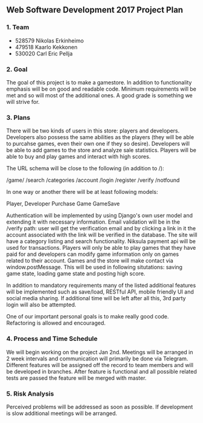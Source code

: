 Web Software Development 2017 Project Plan
-----------------------

### 1. Team

* 528579 Nikolas Erkinheimo
* 479518 Kaarlo Kekkonen
* 530020 Carl Eric Pellja


### 2. Goal

The goal of this project is to make a gamestore. In addition to functionality emphasis will be on good and readable code. Minimum requirements will be met and so will most of the additional ones. A good grade is something we will strive for.


### 3. Plans

There will be two kinds of users in this store: players and developers. Developers also possess the same abilities as the players (they will be able to purcahse games, even their own one if they so desire). Developers will be able to add games to the store and analyze sale statistics. Players will be able to buy and play games and interact with high scores.

The URL schema will be close to the following (in addition to /):

/game/<slug>
/search
/categories
/account
/login
/register
/verify
/notfound

In one way or another there will be at least following models:

Player, Developer
Purchase
Game
GameSave

Authentication will be implemented by using Django's own user model and extending it with necessary information. Email validation will be in the /verify path: user will get the verification email and by clicking a link in it the account associated with the link will be verified in the database. The site will have a category listing and search functionality. Niksula payment api will be used for transactions. Players will only be able to play games that they have paid for and developers can modify game information only on games related to their account. Games and the store will make contact via window.postMessage. This will be used in following situtations: saving game state, loading game state and posting high score. 

In addition to mandatory requirements many of the listed additional features will be implemented such as save/load, RESTful API, mobile friendly UI and social media sharing. If additional time will be left after all this, 3rd party login will also be attempted.

One of our important personal goals is to make really good code. Refactoring is allowed and encouraged. 


### 4. Process and Time Schedule

We will begin working on the project Jan 2nd. Meetings will be arranged in 2 week intervals and communication will primarily be done via Telegram. Different features will be assigned off the record to team members and will be developed in branches. After feature is functional and all possible related tests are passed the feature will be merged with master. 


### 5. Risk Analysis

Perceived problems will be addressed as soon as possible. If development is slow additional meetings will be arranged.
